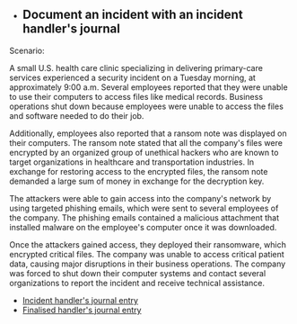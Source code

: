 - <b><h2>Document an incident with an incident handler's journal</b></h2>
<p>Scenario:</p>
<p> A small U.S. health care clinic specializing in delivering primary-care services experienced a security incident on a Tuesday morning, at approximately 9:00 a.m. Several employees reported that they were unable to use their computers to access files like medical records. Business operations shut down because employees were unable to access the files and software needed to do their job.

Additionally, employees also reported that a ransom note was displayed on their computers. The ransom note stated that all the company's files were encrypted by an organized group of unethical hackers who are known to target organizations in healthcare and transportation industries. In exchange for restoring access to the encrypted files, the ransom note demanded a large sum of money in exchange for the decryption key. 

The attackers were able to gain access into the company's network by using targeted phishing emails, which were sent to several employees of the company. The phishing emails contained a malicious attachment that installed malware on the employee's computer once it was downloaded.

Once the attackers gained access, they deployed their ransomware, which encrypted critical files. The company was unable to access critical patient data, causing major disruptions in their business operations. The company was forced to shut down their computer systems and contact several organizations to report the incident and receive technical assistance.</p>
- [Incident handler's journal entry](https://docs.google.com/document/d/1nBOlYqNOKs5ZkMCedFhlwy2Y2znfY0I99gTr3wBV6K4/edit?usp=sharing)
- [Finalised handler's journal entry](https://docs.google.com/document/d/173IJGiKJgyUCWPboEXyZNR7QtmShngKLQTlRzl26wbY/edit?usp=sharing)
